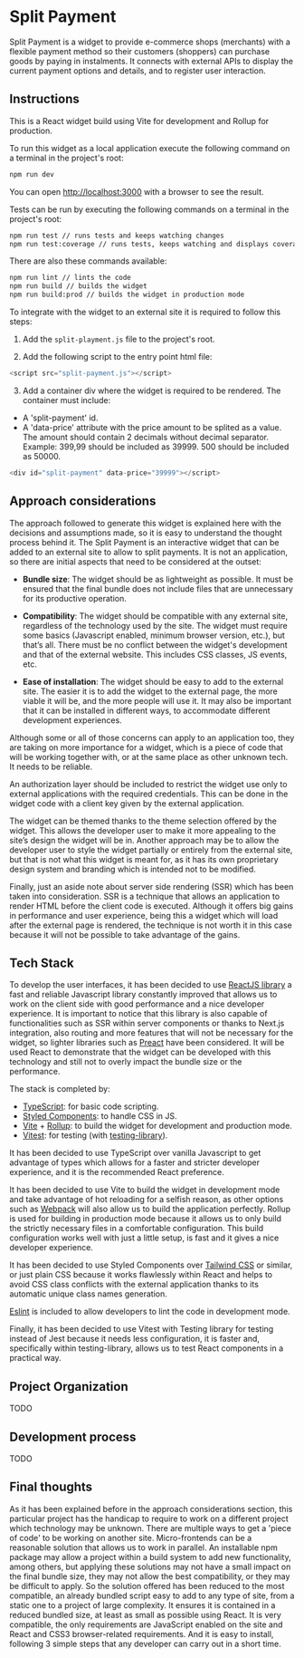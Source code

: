# Split Payment 

Split Payment is a widget to provide e-commerce shops (merchants) with a flexible payment method so their customers (shoppers) can purchase goods by paying in instalments. It connects with external APIs to display the current payment options and details, and to register user interaction.

## Instructions

This is a React widget build using Vite for development and Rollup for production.

To run this widget as a local application execute the following command on a terminal in the project's root:

```bash
npm run dev
```

You can open [http://localhost:3000](http://localhost:3000) with a browser to see the result.

Tests can be run by executing the following commands on a terminal in the project's root:

```bash
npm run test // runs tests and keeps watching changes
npm run test:coverage // runs tests, keeps watching and displays coverage
```

There are also these commands available:

```bash
npm run lint // lints the code
npm run build // builds the widget
npm run build:prod // builds the widget in production mode
```

To integrate with the widget to an external site it is required to follow this steps: 

1. Add the `split-playment.js` file to the project's root.

2. Add the following script to the entry point html file:

```javascript
<script src="split-payment.js"></script>
```

3. Add a container div where the widget is required to be rendered.
The container must include: 
- A 'split-payment' id.
- A 'data-price' attribute with the price amount to be splited as a value.
The amount should contain 2 decimals without decimal separator.
Example: 399,99 should be included as 39999.
         500 should be included as 50000.

```javascript
<div id="split-payment" data-price="39999"></script>
```

## Approach considerations

The approach followed to generate this widget is explained here with the decisions and assumptions made, so it is easy to understand the thought process behind it.
The Split Payment is an interactive widget that can be added to an external site to allow to split payments. It is not an application, so there are initial aspects that need to be considered at the outset:

- **Bundle size**: 
    The widget should be as lightweight as possible. It must be ensured that the final bundle does not include files that are unnecessary for its productive operation.

- **Compatibility**:
    The widget should be compatible with any external site, regardless of the technology used by the site. The widget must require some basics (Javascript enabled, minimum browser version, etc.), but that’s all. There must be no conflict between the widget's development and that of the external website. This includes CSS classes, JS events, etc.

- **Ease of installation**:
    The widget should be easy to add to the external site. The easier it is to add the widget to the external page, the more viable it will be, and the more people will use it. It may also be important that it can be installed in different ways, to accommodate different development experiences.

Although some or all of those concerns can apply to an application too, they are taking on more importance for a widget, which is a piece of code that will be working together with, or at the same place as other unknown tech. It needs to be reliable.

An authorization layer should be included to restrict the widget use only to external applications with the required credentials. This can be done in the widget code with a client key given by the external application.

The widget can be themed thanks to the theme selection offered by the widget. This allows the developer user to make it more appealing to the site’s design the widget will be in. Another approach may be to allow the developer user to style the widget partially or entirely from the external site, but that is not what this widget is meant for, as it has its own proprietary design system and branding which is intended not to be modified.   

Finally, just an aside note about server side rendering (SSR) which has been taken into consideration. SSR is a technique that allows an application to render HTML before the client code is executed. Although it offers big gains in performance and user experience, being this a widget which will load after the external page is rendered, the technique is not worth it in this case because it will not be possible to take advantage of the gains.     

## Tech Stack

To develop the user interfaces, it has been decided to use [ReactJS library](https://react.dev/) a fast and reliable Javascript library constantly improved that allows us to work on the client side with good performance and a nice developer experience. It is important to notice that this library is also capable of functionalities such as SSR within server components or thanks to Next.js integration, also routing and more features that will not be necessary for the widget, so lighter libraries such as [Preact](https://preactjs.com/) have been considered. It will be used React to demonstrate that the widget can be developed with this technology and still not to overly impact the bundle size or the performance.

The stack is completed by:
- [TypeScript](https://www.typescriptlang.org/): for basic code scripting.
- [Styled Components](https://styled-components.com/): to handle CSS in JS.
- [Vite](https://vite.dev/) + [Rollup](https://rollupjs.org/): to build the widget for development and production mode.
- [Vitest](https://vitest.dev/): for testing (with [testing-library](https://testing-library.com/)).

It has been decided to use TypeScript over vanilla Javascript to get advantage of types which allows for a faster and stricter developer experience, and it is the recommended React preference.

It has been decided to use Vite to build the widget in development mode and take advantage of hot reloading for a selfish reason, as other options such as [Webpack](https://webpack.js.org/) will also allow us to build the application perfectly. Rollup is used for building in production mode because it allows us to only build the strictly necessary files in a comfortable configuration. This build configuration works well with just a little setup, is fast and it gives a nice developer experience.

It has been decided to use Styled Components over [Tailwind CSS](https://tailwindcss.com/) or similar, or just plain CSS because it works flawlessly within React and helps to avoid CSS class conflicts with the external application thanks to its automatic unique class names generation.

[Eslint](https://eslint.org/) is included to allow developers to lint the code in development mode.

Finally, it has been decided to use Vitest with Testing library for testing instead of Jest because it needs less configuration, it is faster and, specifically within testing-library, allows us to test React components in a practical way.


## Project Organization

TODO


## Development process

TODO


## Final thoughts

As it has been explained before in the approach considerations section, this particular project has the handicap to require to work on a different project which technology may be unknown. There are multiple ways to get a 'piece of code' to be working on another site. Micro-frontends can be a reasonable solution that allows us to work in parallel. An installable npm package may allow a project within a build system to add new functionality, among others, but applying these solutions may not have a small impact on the final bundle size, they may not allow the best compatibility, or they may be difficult to apply. So the solution offered has been reduced to the most compatible, an already bundled script easy to add to any type of site, from a static one to a project of large complexity. It ensures it is contained in a reduced bundled size, at least as small as possible using React. It is very compatible, the only requirements are JavaScript enabled on the site and React and CSS3 browser-related requirements. And it is easy to install, following 3 simple steps that any developer can carry out in a short time.
